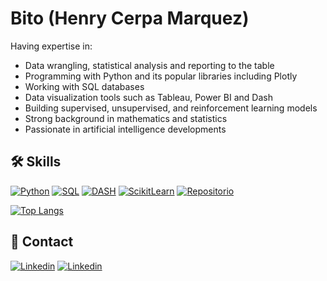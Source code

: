 
# Bito (Henry Cerpa Marquez)

Having expertise in:
- Data wrangling, statistical analysis and reporting to the table
- Programming with Python and its popular libraries including Plotly
- Working with SQL databases
- Data visualization tools such as Tableau, Power BI and Dash
- Building supervised, unsupervised, and reinforcement learning models
- Strong background in mathematics and statistics
- Passionate in artificial intelligence developments

## 🛠️ Skills

[![Python](https://img.shields.io/badge/Python-0d1117?style=for-the-badge&logo=Python&logoColor=white&labelColor=101010)](https://www.python.org/)
[![SQL](https://img.shields.io/badge/SQL-0d1117?style=for-the-badge&logo=Liquibase&logoColor=white&labelColor=101010)](https://es.wikipedia.org/wiki/SQL)
[![DASH](https://img.shields.io/badge/DASH-0d1117?style=for-the-badge&logo=DASH&logoColor=white&labelColor=101010)](https://dash.plotly.com/)
[![ScikitLearn](https://img.shields.io/badge/ScikitLearn-0d1117?style=for-the-badge&logo=ScikitLearn&logoColor=white&labelColor=101010)](https://scikit-learn.org/stable/)
[![Repositorio](https://img.shields.io/badge/Repositorio-0d1117?style=for-the-badge&logo=GitHub&logoColor=white&labelColor=101010)](https://github.com/henrycerpa?tab=repositories)


[![Top Langs](https://github-readme-stats.vercel.app/api/top-langs/?username=bitodatos&layout=compact)](https://github.com/anuraghazra/github-readme-stats)

## 💼 Contact

[![Linkedin](https://img.shields.io/badge/@bitodatos-0d1117?style=for-the-badge&logo=Linkedin&logoColor=white&labelColor=101010)](https://www.linkedin.com/in/bitodatos)
[![Linkedin](https://img.shields.io/badge/henrycerpamarquez.pythonanywhere.com-0d1117?style=for-the-badge&logo=chrome&logoColor=white&labelColor=101010)](http://henrycerpamarquez.pythonanywhere.com/)
